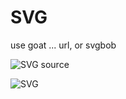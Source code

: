 # SVG

use goat ... url, or svgbob

![SVG source](https://github.com/nkh/P5-App-Asciio/blob/master/screencasts/asciio_svg_source.png)

![SVG](https://github.com/nkh/P5-App-Asciio/blob/master/screencasts/asciio_svg.png)
